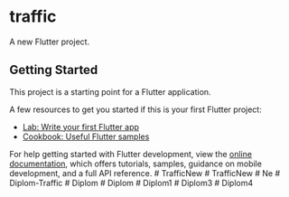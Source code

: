 # traffic

A new Flutter project.

## Getting Started

This project is a starting point for a Flutter application.

A few resources to get you started if this is your first Flutter project:

- [Lab: Write your first Flutter app](https://docs.flutter.dev/get-started/codelab)
- [Cookbook: Useful Flutter samples](https://docs.flutter.dev/cookbook)

For help getting started with Flutter development, view the
[online documentation](https://docs.flutter.dev/), which offers tutorials,
samples, guidance on mobile development, and a full API reference.
#   T r a f f i c N e w  
 #   T r a f f i c N e w  
 #   N e  
 #   D i p l o m - T r a f f i c  
 #   D i p l o m  
 #   D i p l o m  
 #   D i p l o m 1  
 #   D i p l o m 3  
 #   D i p l o m 4  
 